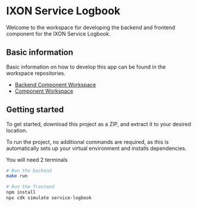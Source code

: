 # IXON Service Logbook

Welcome to the workspace for developing the backend and frontend component for the IXON Service Logbook.

## Basic information

Basic information on how to develop this app can be found in the workspace repositories.

- [Backend Component Workspace](https://github.com/ixoncloud/backend-component-workspace)
- [Component Workspace](https://github.com/ixoncloud/component-workspace)

## Getting started

To get started, download this project as a ZIP, and extract it to your desired location.

To run the project, no additional commands are required, as this is automatically sets up your virtual environment and installs dependencies.

You will need 2 terminals
```sh
# Run the backend
make run
```

```sh
# Run the frontend
npm install
npx cdk simulate service-logbook
```